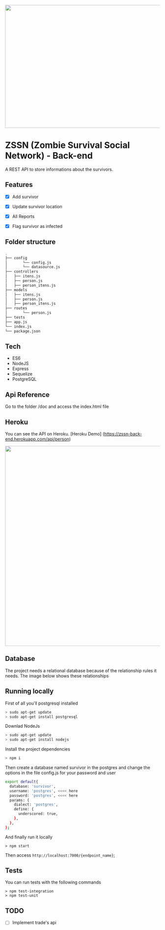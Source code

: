 <p align="center">
  <img src="https://s3.amazonaws.com/media-p.slid.es/uploads/304939/images/1527074/cb_16750ae96783c8b6ba983ead7118a873.png" width="1300" height="400"/>
</p>

# ZSSN (Zombie Survival Social Network) - Back-end
A REST API to store informations about the survivors. 

## Features
- [X] Add survivor
- [X] Update survivor location
- [X] All Reports
- [X] Flag survivor as infected


## Folder structure
```sh
.
├── config
│		└── config.js
│		└── datasource.js
├── controllers
│   ├── itens.js
│   ├── person.js 
│   ├── person_itens.js 
├── models
│   ├── itens.js
│   ├── person.js 
│   ├── person_itens.js 
├── routes
│		└── person.js
├── tests
├── app.js
└── index.js
└── package.json
```


## Tech
- ES6
- NodeJS
- Express
- Sequelize
- PostgreSQL

## Api Reference
Go to the folder /doc and access the index.html file

## Heroku
You can see the API on Heroku. [Heroku Demo] (https://zssn-back-end.herokuapp.com/api/person)

<p align="center">
  <img src="https://blog.phusion.nl/content/images/2016/07/Heroku.png" width="650"/>
</p>

## Database
The project needs a relational database because of the relationship rules it needs. The image below shows these relationships

## Running locally
First of all you'll postgresql installed 

```sh
> sudo apt-get update
> sudo apt-get install postgresql
```

Downlad NodeJs
```sh
> sudo apt-get update
> sudo apt-get install nodejs
```

Install the project dependencies
```sh
> npm i
```

Then create a database named survivor in the postgres and change the options in the file config.js for your password and user

```sh
export default{
  database: 'survivor',
  username: 'postgres', <<<< here
  password: 'postgres', <<<< here
  params: {
    dialect: 'postgres',
    define: {
      underscored: true,
    },
  },
};
```

And finally run it locally

```
> npm start
```

Then access `http://localhost:7000/{endpoint_name}`;

## Tests
You can run tests with the following commands
```
> npm test-integration
> npm test-unit
```

## TODO
- [ ] Implement trade's api

